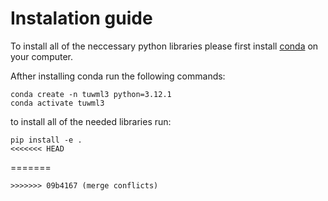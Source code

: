 # Instalation guide 
To install all of the neccessary python libraries please first install [conda](https://docs.conda.io/projects/conda/en/latest/index.html]) on your computer. 

Afther installing conda run the following commands:
```
conda create -n tuwml3 python=3.12.1
conda activate tuwml3
```
to install all of the needed libraries run:
```
pip install -e .
<<<<<<< HEAD
```
=======
```
>>>>>>> 09b4167 (merge conflicts)
